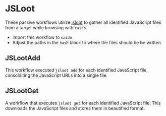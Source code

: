 # JSLoot


These passive workflows utilize [jsloot](https://github.com/bl155x0/jsloot) to gather all identified JavaScript files from a target while browsing with `caido`.

- Import this workflow to `caido` 
- Adjust the paths in the `bash` block to where the files should be be written

## JSLootAdd

This workflow executed `jsloot add` for each identified JavaScript file, consolditing the JavaScript URLs into a single file.

## JSLootGet

A workflow that executes `jsloot get` for each identified JavaScript file. This downloads the JavaScript files and stores them in beautified format.
